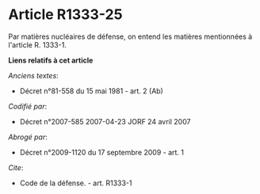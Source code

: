 # Article R1333-25

Par matières nucléaires de défense, on entend les matières mentionnées à l'article R. 1333-1.

**Liens relatifs à cet article**

_Anciens textes_:

  - Décret n°81-558 du 15 mai 1981 - art. 2 (Ab)

_Codifié par_:

  - Décret n°2007-585 2007-04-23 JORF 24 avril 2007

_Abrogé par_:

  - Décret n°2009-1120 du 17 septembre 2009 - art. 1

_Cite_:

  - Code de la défense. - art. R1333-1
